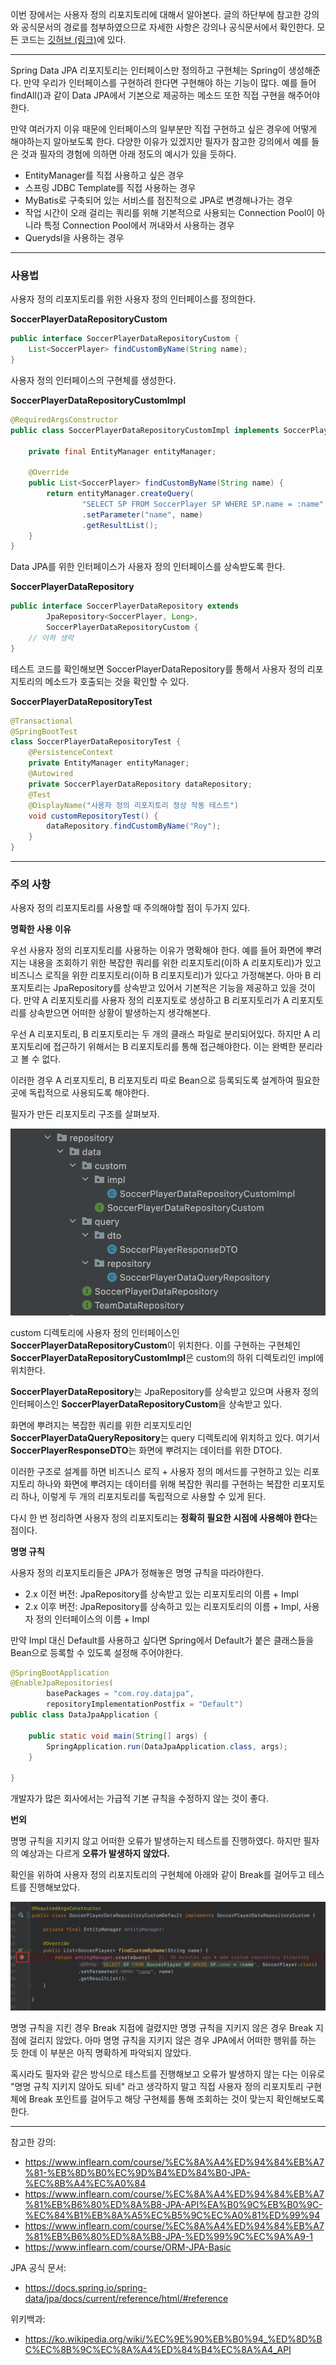 이번 장에서는 사용자 정의 리포지토리에 대해서 알아본다.
글의 하단부에 참고한 강의와 공식문서의 경로를 첨부하였으므로 자세한 사항은 강의나 공식문서에서 확인한다.
모든 코드는 [깃허브 (링크)](https://github.com/roy-zz/data-jpa)에 있다.

---

Spring Data JPA 리포지토리는 인터페이스만 정의하고 구현체는 Spring이 생성해준다.
만약 우리가 인터페이스를 구현하려 한다면 구현해야 하는 기능이 많다.
예를 들어 findAll()과 같이 Data JPA에서 기본으로 제공하는 메소드 또한 직접 구현을 해주어야한다.

만약 여러가지 이유 때문에 인터페이스의 일부분만 직접 구현하고 싶은 경우에 어떻게 해야하는지 알아보도록 한다.
다양한 이유가 있겠지만 필자가 참고한 강의에서 예를 들은 것과 필자의 경험에 의하면 아래 정도의 예시가 있을 듯하다.

- EntityManager를 직접 사용하고 싶은 경우
- 스프링 JDBC Template를 직접 사용하는 경우
- MyBatis로 구축되어 있는 서비스를 점진적으로 JPA로 변경해나가는 경우
- 작업 시간이 오래 걸리는 쿼리를 위해 기본적으로 사용되는 Connection Pool이 아니라 특정 Connection Pool에서 꺼내와서 사용하는 경우
- Querydsl을 사용하는 경우

---

### 사용법

사용자 정의 리포지토리를 위한 사용자 정의 인터페이스를 정의한다.

**SoccerPlayerDataRepositoryCustom**

```java
public interface SoccerPlayerDataRepositoryCustom {
    List<SoccerPlayer> findCustomByName(String name);
}
```

사용자 정의 인터페이스의 구현체를 생성한다.

**SoccerPlayerDataRepositoryCustomImpl**

```java
@RequiredArgsConstructor
public class SoccerPlayerDataRepositoryCustomImpl implements SoccerPlayerDataRepositoryCustom {

    private final EntityManager entityManager;

    @Override
    public List<SoccerPlayer> findCustomByName(String name) {
        return entityManager.createQuery(
                "SELECT SP FROM SoccerPlayer SP WHERE SP.name = :name", SoccerPlayer.class)
                .setParameter("name", name)
                .getResultList();
    }
}
```

Data JPA를 위한 인터페이스가 사용자 정의 인터페이스를 상속받도록 한다.

**SoccerPlayerDataRepository**

```java
public interface SoccerPlayerDataRepository extends
        JpaRepository<SoccerPlayer, Long>,
        SoccerPlayerDataRepositoryCustom {
    // 이하 생략
}
```

테스트 코드를 확인해보면 SoccerPlayerDataRepository를 통해서 사용자 정의 리포지토리의 메소드가 호출되는 것을 확인할 수 있다.

**SoccerPlayerDataRepositoryTest**

```java
@Transactional
@SpringBootTest
class SoccerPlayerDataRepositoryTest {
    @PersistenceContext
    private EntityManager entityManager;
    @Autowired
    private SoccerPlayerDataRepository dataRepository;
    @Test
    @DisplayName("사용자 정의 리포지토리 정상 작동 테스트")
    void customRepositoryTest() {
        dataRepository.findCustomByName("Roy");
    }
}
```

---

### 주의 사항

사용자 정의 리포지토리를 사용할 때 주의해야할 점이 두가지 있다.

**명확한 사용 이유**

우선 사용자 정의 리포지토리를 사용하는 이유가 명확해야 한다.
예를 들어 화면에 뿌려지는 내용을 조회하기 위한 복잡한 쿼리를 위한 리포지토리(이하 A 리포지토리)가 있고 
비즈니스 로직을 위한 리포지토리(이하 B 리포지토리)가 있다고 가정해본다.
아마 B 리포지토리는 JpaRepository를 상속받고 있어서 기본적은 기능을 제공하고 있을 것이다.
만약 A 리포지토리를 사용자 정의 리포지토로 생성하고 B 리포지토리가 A 리포지토리를 상속받으면 어떠한 상황이 발생하는지 생각해본다.

우선 A 리포지토리, B 리포지토리는 두 개의 클래스 파일로 분리되어있다. 
하지만 A 리포지토리에 접근하기 위해서는 B 리포지토리를 통해 접근해야한다. 이는 완벽한 분리라고 볼 수 없다.

이러한 경우 A 리포지토리, B 리포지토리 따로 Bean으로 등록되도록 설계하여 필요한 곳에 독립적으로 사용되도록 해야한다.

필자가 만든 리포지토리 구조를 살펴보자.

![](image/custom-repository-directory.png)

custom 디렉토리에 사용자 정의 인터페이스인 **SoccerPlayerDataRepositoryCustom**이 위치한다.
이를 구현하는 구현체인 **SoccerPlayerDataRepositoryCustomImpl**은 custom의 하위 디렉토리인 impl에 위치한다.

**SoccerPlayerDataRepository**는 JpaRepository를 상속받고 있으며 사용자 정의 인터페이스인 **SoccerPlayerDataRepositoryCustom**을 상속받고 있다.

화면에 뿌려지는 복잡한 쿼리를 위한 리포지토리인 **SoccerPlayerDataQueryRepository**는 query 디렉토리에 위치하고 있다.
여기서 **SoccerPlayerResponseDTO**는 화면에 뿌려지는 데이터를 위한 DTO다.

이러한 구조로 설계를 하면 비즈니스 로직 + 사용자 정의 메서드를 구현하고 있는 리포지토리 하나와
화면에 뿌려지는 데이터를 위해 복잡한 쿼리를 구현하는 복잡한 리포지토리 하나, 이렇게 두 개의 리포지토리를 독립적으로 사용할 수 있게 된다.

다시 한 번 정리하면 사용자 정의 리포지토리는 **정확히 필요한 시점에 사용해야 한다**는 점이다.

**명명 규칙**

사용자 정의 리포지토리들은 JPA가 정해놓은 명명 규칙을 따라야한다.

- 2.x 이전 버전: JpaRepository를 상속받고 있는 리포지토리의 이름 + Impl
- 2.x 이후 버전: JpaRepository를 상속하고 있는 리포지토리의 이름 + Impl, 사용자 정의 인터페이스의 이름 + Impl

만약 Impl 대신 Default를 사용하고 싶다면 Spring에서 Default가 붙은 클래스들을 Bean으로 등록할 수 있도록 설정해 주어야한다.

```java
@SpringBootApplication
@EnableJpaRepositories(
        basePackages = "com.roy.datajpa",
        repositoryImplementationPostfix = "Default")
public class DataJpaApplication {

    public static void main(String[] args) {
        SpringApplication.run(DataJpaApplication.class, args);
    }

}
```

개발자가 많은 회사에서는 가급적 기본 규칙을 수정하지 않는 것이 좋다.

**번외**

명명 규칙을 지키지 않고 어떠한 오류가 발생하는지 테스트를 진행하였다.
하지만 필자의 예상과는 다르게 **오류가 발생하지 않았다.**

확인을 위하여 사용자 정의 리포지토리의 구현체에 아래와 같이 Break를 걸어두고 테스트를 진행해보았다.

![](image/error-occur-test.png)

명명 규칙을 지킨 경우 Break 지점에 걸렸지만 명명 규칙을 지키지 않은 경우 Break 지점에 걸리지 않았다.
아마 명명 규칙을 지키지 않은 경우 JPA에서 어떠한 행위를 하는 듯 한데 이 부분은 아직 명확하게 파악되지 않았다.

혹시라도 필자와 같은 방식으로 테스트를 진행해보고 오류가 발생하지 않는 다는 이유로 "명명 규칙 지키지 않아도 되네" 라고 생각하지 말고
직접 사용자 정의 리포지토리 구현체에 Break 포인트를 걸어두고 해당 구현체를 통해 조회하는 것이 맞는지 확인해보도록 한다.

---

참고한 강의:

- https://www.inflearn.com/course/%EC%8A%A4%ED%94%84%EB%A7%81-%EB%8D%B0%EC%9D%B4%ED%84%B0-JPA-%EC%8B%A4%EC%A0%84
- https://www.inflearn.com/course/%EC%8A%A4%ED%94%84%EB%A7%81%EB%B6%80%ED%8A%B8-JPA-API%EA%B0%9C%EB%B0%9C-%EC%84%B1%EB%8A%A5%EC%B5%9C%EC%A0%81%ED%99%94
- https://www.inflearn.com/course/%EC%8A%A4%ED%94%84%EB%A7%81%EB%B6%80%ED%8A%B8-JPA-%ED%99%9C%EC%9A%A9-1
- https://www.inflearn.com/course/ORM-JPA-Basic

JPA 공식 문서:

- https://docs.spring.io/spring-data/jpa/docs/current/reference/html/#reference

위키백과:

- https://ko.wikipedia.org/wiki/%EC%9E%90%EB%B0%94_%ED%8D%BC%EC%8B%9C%EC%8A%A4%ED%84%B4%EC%8A%A4_API